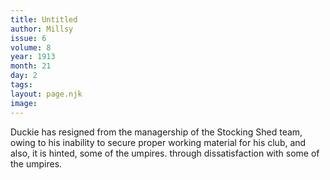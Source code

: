 ```yaml
---
title: Untitled
author: Millsy
issue: 6
volume: 8
year: 1913
month: 21
day: 2
tags:
layout: page.njk
image:
---
```

Duckie has resigned from the managership of the Stocking Shed team, owing to his inability to secure proper working material for his club, and also, it is hinted, some of the umpires. through dissatisfaction with some of the umpires.




